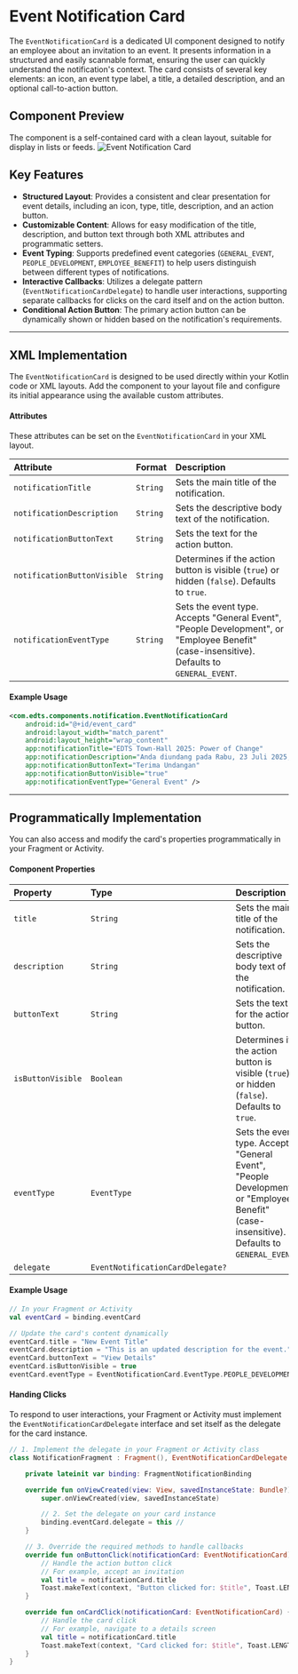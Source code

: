 # Event Notification Card
The `EventNotificationCard` is a dedicated UI component designed to notify an employee about an invitation to an event. It presents information in a structured and easily scannable format, ensuring the user can quickly understand the notification's context. The card consists of several key elements: an icon, an event type label, a title, a detailed description, and an optional call-to-action button.

## Component Preview
The component is a self-contained card with a clean layout, suitable for display in lists or feeds.
![Event Notification Card](https://res.cloudinary.com/fauzanspratama/image/upload/v1759290364/Event_Notification_Card_cawpwg.png)

## Key Features
- **Structured Layout**: Provides a consistent and clear presentation for event details, including an icon, type, title, description, and an action button.
- **Customizable Content**: Allows for easy modification of the title, description, and button text through both XML attributes and programmatic setters.
- **Event Typing**: Supports predefined event categories (`GENERAL_EVENT`, `PEOPLE_DEVELOPMENT`, `EMPLOYEE_BENEFIT`) to help users distinguish between different types of notifications.
- **Interactive Callbacks**: Utilizes a delegate pattern (`EventNotificationCardDelegate`) to handle user interactions, supporting separate callbacks for clicks on the card itself and on the action button.
- **Conditional Action Button**: The primary action button can be dynamically shown or hidden based on the notification's requirements.

---

## XML Implementation
The `EventNotificationCard` is designed to be used directly within your Kotlin code or XML layouts. Add the component to your layout file and configure its initial appearance using the available custom attributes.

#### Attributes
These attributes can be set on the `EventNotificationCard` in your XML layout.

| Attribute                   | Format   | Description                                                                                                                                |
| :-------------------------- | :------- | :----------------------------------------------------------------------------------------------------------------------------------------- |
| `notificationTitle`         | `String` | Sets the main title of the notification.                                                                                                   |
| `notificationDescription`   | `String` | Sets the descriptive body text of the notification.                                                                                        |
| `notificationButtonText`    | `String` | Sets the text for the action button.                                                                                                       |
| `notificationButtonVisible` | `String` | Determines if the action button is visible (`true`) or hidden (`false`). Defaults to `true`.                                               |
| `notificationEventType`     | `String` | Sets the event type. Accepts "General Event", "People Development", or "Employee Benefit" (case-insensitive). Defaults to `GENERAL_EVENT`. |

#### Example Usage
```XML
<com.edts.components.notification.EventNotificationCard
    android:id="@+id/event_card"
    android:layout_width="match_parent"
    android:layout_height="wrap_content"
    app:notificationTitle="EDTS Town-Hall 2025: Power of Change"
    app:notificationDescription="Anda diundang pada Rabu, 23 Juli 2025, pukul 15:00 – 17:00 WIB."
    app:notificationButtonText="Terima Undangan"
    app:notificationButtonVisible="true"
    app:notificationEventType="General Event" />
```

---

## Programmatically Implementation
You can also access and modify the card's properties programmatically in your Fragment or Activity.

#### Component Properties
| Property          | Type                             | Description                                                                                                                                |
| :---------------- | :------------------------------- | :----------------------------------------------------------------------------------------------------------------------------------------- |
| `title`           | `String`                         | Sets the main title of the notification.                                                                                                   |
| `description`     | `String`                         | Sets the descriptive body text of the notification.                                                                                        |
| `buttonText`      | `String`                         | Sets the text for the action button.                                                                                                       |
| `isButtonVisible` | `Boolean`                        | Determines if the action button is visible (`true`) or hidden (`false`). Defaults to `true`.                                               |
| `eventType`       | `EventType`                      | Sets the event type. Accepts "General Event", "People Development", or "Employee Benefit" (case-insensitive). Defaults to `GENERAL_EVENT`. |
| `delegate`        | `EventNotificationCardDelegate?` |                                                                                                                                            |

#### Example Usage
```Kotlin
// In your Fragment or Activity
val eventCard = binding.eventCard

// Update the card's content dynamically
eventCard.title = "New Event Title"
eventCard.description = "This is an updated description for the event."
eventCard.buttonText = "View Details"
eventCard.isButtonVisible = true
eventCard.eventType = EventNotificationCard.EventType.PEOPLE_DEVELOPMENT
```

#### Handing Clicks
To respond to user interactions, your Fragment or Activity must implement the `EventNotificationCardDelegate` interface and set itself as the delegate for the card instance.

```Kotlin
// 1. Implement the delegate in your Fragment or Activity class
class NotificationFragment : Fragment(), EventNotificationCardDelegate {

    private lateinit var binding: FragmentNotificationBinding

    override fun onViewCreated(view: View, savedInstanceState: Bundle?) {
        super.onViewCreated(view, savedInstanceState)

        // 2. Set the delegate on your card instance
        binding.eventCard.delegate = this //
    }

    // 3. Override the required methods to handle callbacks
    override fun onButtonClick(notificationCard: EventNotificationCard) { //
        // Handle the action button click
        // For example, accept an invitation
        val title = notificationCard.title
        Toast.makeText(context, "Button clicked for: $title", Toast.LENGTH_SHORT).show()
    }

    override fun onCardClick(notificationCard: EventNotificationCard) { //
        // Handle the card click
        // For example, navigate to a details screen
        val title = notificationCard.title
        Toast.makeText(context, "Card clicked for: $title", Toast.LENGTH_SHORT).show()
    }
}
```

